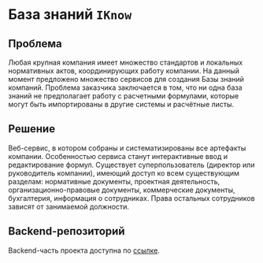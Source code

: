 # База знаний `IKnow`

## Проблема

Любая крупная компания имеет множество стандартов и локальных нормативных актов, координирующих работу компании. На данный момент предложено множество сервисов для создания Базы знаний компаний. Проблема заказчика заключается в том, что ни одна база знаний не предполагает работу с расчетными формулами, которые могут быть импортированы в другие системы и расчётные листы. 

## Решение

Веб-сервис, в котором собраны и систематизированы все артефакты компании. Особенностью сервиса станут интерактивные ввод и редактирование формул. 
Существует суперпользователь (директор или руководитель компании), имеющий доступ ко всем существующим разделам: нормативные документы, проектная деятельность, организационно-правовые документы, коммерческие документы, бухгалтерия, информация о сотрудниках. Права остальных сотрудников зависят от занимаемой должности. 

## Backend-репозиторий

Backend-часть проекта доступна по [ссылке](https://github.com/estan1slao/management-system).